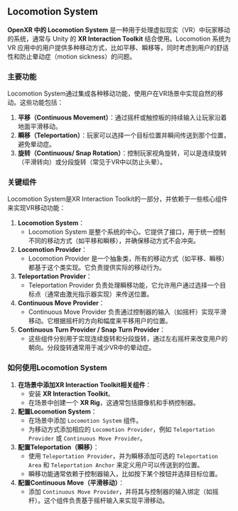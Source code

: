 ## Locomotion System
**OpenXR 中的 Locomotion System** 是一种用于处理虚拟现实（VR）中玩家移动的系统，通常与 Unity 的 **XR Interaction Toolkit** 结合使用。Locomotion 系统为 VR 应用中的用户提供多种移动方式，比如平移、瞬移等，同时考虑到用户的舒适性和防止晕动症（motion sickness）的问题。
### 主要功能
Locomotion System通过集成各种移动功能，使用户在VR场景中实现自然的移动。这些功能包括：
1. **平移（Continuous Movement）**：通过摇杆或触控板的持续输入让玩家沿着地面平滑移动。
2. **瞬移（Teleportation）**：玩家可以选择一个目标位置并瞬间传送到那个位置，避免晕动症。
3. **旋转（Continuous/ Snap Rotation）**：控制玩家视角旋转，可以是连续旋转（平滑转向）或分段旋转（常见于VR中以防止头晕）。
### 关键组件
Locomotion System是XR Interaction Toolkit的一部分，并依赖于一些核心组件来实现VR移动功能：
1. **Locomotion System**：
    - Locomotion System 是整个系统的中心。它提供了接口，用于统一控制不同的移动方式（如平移和瞬移），并确保移动方式不会冲突。
2. **Locomotion Provider**：
    - Locomotion Provider 是一个抽象类，所有的移动方式（如平移、瞬移）都基于这个类实现。它负责提供实际的移动行为。
3. **Teleportation Provider**：
    - Teleportation Provider 负责处理瞬移功能，它允许用户通过选择一个目标点（通常由激光指示器实现）来传送位置。
4. **Continuous Move Provider**：
    - Continuous Move Provider 负责通过控制器的输入（如摇杆）实现平滑移动。它根据摇杆的方向和幅度来平移用户的位置。
5. **Continuous Turn Provider / Snap Turn Provider**：
    - 这些组件分别用于实现连续旋转和分段旋转，通过左右摇杆来改变用户的朝向。分段旋转通常用于减少VR中的晕动症。
### 如何使用Locomotion System
1. **在场景中添加XR Interaction Toolkit相关组件**：
    - 安装 **XR Interaction Toolkit**。
    - 在场景中创建一个 **XR Rig**，这通常包括摄像机和手柄控制器。
2. **配置Locomotion System**：
    - 在场景中添加 `Locomotion System` 组件。
    - 为移动方式添加相应的 `Locomotion Provider`，例如 `Teleportation Provider` 或 `Continuous Move Provider`。
3. **配置Teleportation（瞬移）**：
    - 使用 `Teleportation Provider`，并为瞬移添加可选的 `Teleportation Area` 和 `Teleportation Anchor` 来定义用户可以传送到的位置。
    - 瞬移功能通常依赖于控制器输入，比如按下某个按钮并选择目标位置。
4. **配置Continuous Move（平滑移动）**：
    - 添加 `Continuous Move Provider`，并将其与控制器的输入绑定（如摇杆）。这个组件负责基于摇杆输入来实现平滑移动。
